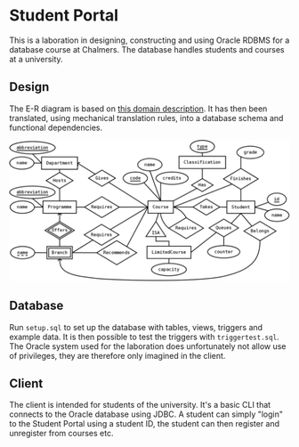 Student Portal
==============
This is a laboration in designing, constructing and using Oracle RDBMS for a database course at Chalmers. The database handles students and courses at a university.

Design
------
The E-R diagram is based on [this domain description](design/README.md). It has then been translated, using mechanical translation rules, into a database schema and functional dependencies.

![diagram](design/diagram.png?raw=true)

Database
--------
Run `setup.sql` to set up the database with tables, views, triggers and example data. It is then possible to test the triggers with `triggertest.sql`. The Oracle system used for the laboration does unfortunately not allow use of privileges, they are therefore only imagined in the client.

Client
------
The client is intended for students of the university. It's a basic CLI that connects to the Oracle database using JDBC. A student can simply "login" to the Student Portal using a student ID, the student can then register and unregister from courses etc.
